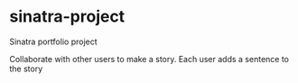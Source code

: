 # sinatra-project
Sinatra portfolio project

Collaborate with other users to make a story. 
  Each user adds a sentence to the story
